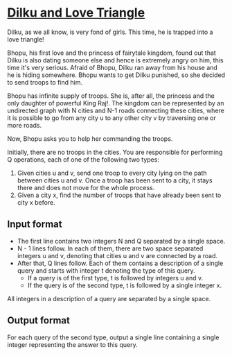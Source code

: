 # [Dilku and Love Triangle][link]

Dilku, as we all know, is very fond of girls. This time, he is trapped into a love triangle!

Bhopu, his first love and the princess of fairytale kingdom, found out that Dilku is also dating someone else and hence is extremely angry on him, this time it's very serious. Afraid of Bhopu, Dilku ran away from his house and he is hiding somewhere. Bhopu wants to get Dilku punished, so she decided to send troops to find him.

Bhopu has infinite supply of troops. She is, after all, the princess and the only daughter of powerful King Raj!. The kingdom can be represented by an undirected graph with N cities and N-1 roads connecting these cities, where it is possible to go from any city u to any other city v by traversing one or more roads.

Now, Bhopu asks you to help her commanding the troops.

Initially, there are no troops in the cities. You are responsible for performing Q operations, each of one of the following two types:

1. Given cities u and v, send one troop to every city lying on the path between cities u and v. Once a troop has been sent to a city, it stays there and does not move for the whole process.
2. Given a city x, find the number of troops that have already been sent to city x before.

## Input format

- The first line contains two integers N and Q separated by a single space.
- N - 1 lines follow. In each of them, there are two space separated integers u and v, denoting that cities u and v are connected by a road.
- After that, Q lines follow. Each of them contains a description of a single query and starts with integer t denoting the type of this query.
  - If a query is of the first type, t is followed by integers u and v.
  - If the query is of the second type, t is followed by a single integer x.

All integers in a description of a query are separated by a single space.

## Output format

For each query of the second type, output a single line containing a single integer representing the answer to this query.

[link]: https://www.hackerearth.com/practice/data-structures/advanced-data-structures/fenwick-binary-indexed-trees/practice-problems/algorithm/dilku-and-love-triangle/
